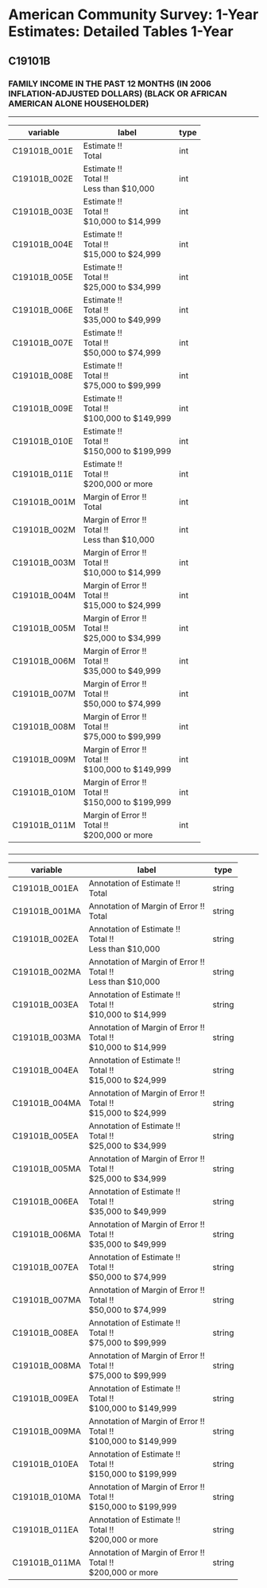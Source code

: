 # American Community Survey: 1-Year Estimates: Detailed Tables 1-Year

## C19101B

### FAMILY INCOME IN THE PAST 12 MONTHS (IN 2006 INFLATION-ADJUSTED DOLLARS) (BLACK OR AFRICAN AMERICAN ALONE HOUSEHOLDER)

___

| variable | label | type |
| ----- | ----- | ----- |
| C19101B_001E | Estimate !!<br>Total | int |
| C19101B_002E | Estimate !!<br>Total !!<br>Less than $10,000 | int |
| C19101B_003E | Estimate !!<br>Total !!<br>$10,000 to $14,999 | int |
| C19101B_004E | Estimate !!<br>Total !!<br>$15,000 to $24,999 | int |
| C19101B_005E | Estimate !!<br>Total !!<br>$25,000 to $34,999 | int |
| C19101B_006E | Estimate !!<br>Total !!<br>$35,000 to $49,999 | int |
| C19101B_007E | Estimate !!<br>Total !!<br>$50,000 to $74,999 | int |
| C19101B_008E | Estimate !!<br>Total !!<br>$75,000 to $99,999 | int |
| C19101B_009E | Estimate !!<br>Total !!<br>$100,000 to $149,999 | int |
| C19101B_010E | Estimate !!<br>Total !!<br>$150,000 to $199,999 | int |
| C19101B_011E | Estimate !!<br>Total !!<br>$200,000 or more | int |
| C19101B_001M | Margin of Error !!<br>Total | int |
| C19101B_002M | Margin of Error !!<br>Total !!<br>Less than $10,000 | int |
| C19101B_003M | Margin of Error !!<br>Total !!<br>$10,000 to $14,999 | int |
| C19101B_004M | Margin of Error !!<br>Total !!<br>$15,000 to $24,999 | int |
| C19101B_005M | Margin of Error !!<br>Total !!<br>$25,000 to $34,999 | int |
| C19101B_006M | Margin of Error !!<br>Total !!<br>$35,000 to $49,999 | int |
| C19101B_007M | Margin of Error !!<br>Total !!<br>$50,000 to $74,999 | int |
| C19101B_008M | Margin of Error !!<br>Total !!<br>$75,000 to $99,999 | int |
| C19101B_009M | Margin of Error !!<br>Total !!<br>$100,000 to $149,999 | int |
| C19101B_010M | Margin of Error !!<br>Total !!<br>$150,000 to $199,999 | int |
| C19101B_011M | Margin of Error !!<br>Total !!<br>$200,000 or more | int |
### 

___

| variable | label | type |
| ----- | ----- | ----- |
| C19101B_001EA | Annotation of Estimate !!<br>Total | string |
| C19101B_001MA | Annotation of Margin of Error !!<br>Total | string |
| C19101B_002EA | Annotation of Estimate !!<br>Total !!<br>Less than $10,000 | string |
| C19101B_002MA | Annotation of Margin of Error !!<br>Total !!<br>Less than $10,000 | string |
| C19101B_003EA | Annotation of Estimate !!<br>Total !!<br>$10,000 to $14,999 | string |
| C19101B_003MA | Annotation of Margin of Error !!<br>Total !!<br>$10,000 to $14,999 | string |
| C19101B_004EA | Annotation of Estimate !!<br>Total !!<br>$15,000 to $24,999 | string |
| C19101B_004MA | Annotation of Margin of Error !!<br>Total !!<br>$15,000 to $24,999 | string |
| C19101B_005EA | Annotation of Estimate !!<br>Total !!<br>$25,000 to $34,999 | string |
| C19101B_005MA | Annotation of Margin of Error !!<br>Total !!<br>$25,000 to $34,999 | string |
| C19101B_006EA | Annotation of Estimate !!<br>Total !!<br>$35,000 to $49,999 | string |
| C19101B_006MA | Annotation of Margin of Error !!<br>Total !!<br>$35,000 to $49,999 | string |
| C19101B_007EA | Annotation of Estimate !!<br>Total !!<br>$50,000 to $74,999 | string |
| C19101B_007MA | Annotation of Margin of Error !!<br>Total !!<br>$50,000 to $74,999 | string |
| C19101B_008EA | Annotation of Estimate !!<br>Total !!<br>$75,000 to $99,999 | string |
| C19101B_008MA | Annotation of Margin of Error !!<br>Total !!<br>$75,000 to $99,999 | string |
| C19101B_009EA | Annotation of Estimate !!<br>Total !!<br>$100,000 to $149,999 | string |
| C19101B_009MA | Annotation of Margin of Error !!<br>Total !!<br>$100,000 to $149,999 | string |
| C19101B_010EA | Annotation of Estimate !!<br>Total !!<br>$150,000 to $199,999 | string |
| C19101B_010MA | Annotation of Margin of Error !!<br>Total !!<br>$150,000 to $199,999 | string |
| C19101B_011EA | Annotation of Estimate !!<br>Total !!<br>$200,000 or more | string |
| C19101B_011MA | Annotation of Margin of Error !!<br>Total !!<br>$200,000 or more | string |

